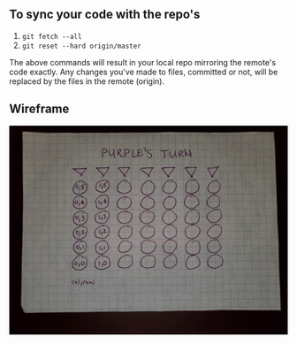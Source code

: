 ## To sync your code with the repo's

1. `git fetch --all`
2. `git reset --hard origin/master`

The above commands will result in your local repo mirroring the remote's code exactly.  Any changes you've made to files, committed or not, will be replaced by the files in the remote (origin).


## Wireframe

<img src="./wireframe.jpg">